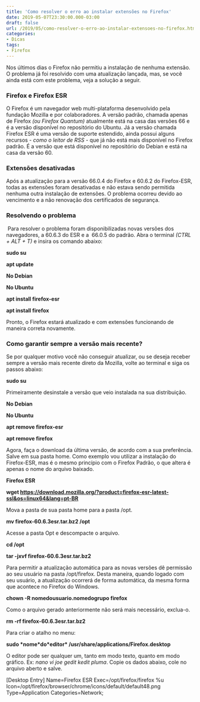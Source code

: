 ```yaml
---
title: 'Como resolver o erro ao instalar extensões no Firefox'
date: 2019-05-07T23:30:00.000-03:00
draft: false
url: /2019/05/como-resolver-o-erro-ao-instalar-extensoes-no-firefox.html
categories:
- Dicas
tags: 
- Firefox
---
```


Nos últimos dias o Firefox não permitiu a instalação de nenhuma extensão. O problema já foi resolvido com uma atualização lançada, mas, se você ainda está com este problema, veja a solução a seguir.



### Firefox e Firefox ESR

O Firefox é um navegador web multi-plataforma desenvolvido pela fundação Mozilla e por colaboradores. A versão padrão, chamada apenas de Firefox _(ou Firefox Quantum)_ atualmente está na casa das versões 66 e é a versão disponível no repositório do Ubuntu. Já a versão chamada Firefox ESR é uma versão de suporte estendido, ainda possui alguns recursos - _como o leitor de RSS_ \- que já não está mais disponível no Firefox padrão. É a versão que está disponível no repositório do Debian e está na casa da versão 60.

  

### Extensões desativadas

Após a atualização para a versão 66.0.4 do Firefox e 60.6.2 do Firefox-ESR, todas as extensões foram desativadas e não estava sendo permitida nenhuma outra instalação de extensões. O problema ocorreu devido ao vencimento e a não renovação dos certificados de segurança.

  

### Resolvendo o problema

 Para resolver o problema foram disponibilizadas novas versões dos navegadores, a 60.6.3 do ESR e a  66.0.5 do padrão. Abra o terminal _(CTRL + ALT + T)_ e insira os comando abaixo:

  

**sudo su**

**apt update**

**No Debian**

**No Ubuntu**

**apt install firefox-esr**

**apt install firefox**

Pronto, o Firefox estará atualizado e com extensões funcionando de maneira correta novamente.  
  

### Como garantir sempre a versão mais recente?

Se por qualquer motivo você não conseguir atualizar, ou se deseja receber sempre a versão mais recente direto da Mozilla, volte ao terminal e siga os passos abaixo:

  

**sudo su**

Primeiramente desinstale a versão que veio instalada na sua distribuição.  
  

**No Debian**

**No Ubuntu**

**apt remove firefox-esr**

**apt remove firefox**

Agora, faça o download da última versão, de acordo com a sua preferência. Salve em sua pasta home. Como exemplo vou utilizar a instalação do Firefox-ESR, mas é o mesmo princípio com o Firefox Padrão, o que altera é apenas o nome do arquivo baixado.  
  
**Firefox ESR**  
  

**wget https://download.mozilla.org/?product=firefox-esr-latest-ssl&os=linux64&lang=pt-BR**

Mova a pasta de sua pasta home para a pasta /opt.  
  

**mv firefox-60.6.3esr.tar.bz2 /opt**

Acesse a pasta Opt e descompacte o arquivo.  
  

**cd /opt**

**tar -jxvf firefox-60.6.3esr.tar.bz2**

Para permitir a atualização automática para as novas versões dê permissão ao seu usuário na pasta /opt/firefox. Desta maneira, quando logado com seu usuário, a atualização ocorrerá de forma automática, da mesma forma que acontece no Firefox do Windows.  
  

**chown -R nomedousuario.nomedogrupo firefox**

Como o arquivo gerado anteriormente não será mais necessário, exclua-o.  
  

**rm -rf firefox-60.6.3esr.tar.bz2**

Para criar o atalho no menu:  
  

**sudo \*nome\*do\*editor\* /usr/share/applications/Firefox.desktop**

O editor pode ser qualquer um, tanto em modo texto, quanto em modo gráfico. Ex: _nano vi joe gedit kedit pluma_. Copie os dados abaixo, cole no arquivo aberto e salve.  
  
\[Desktop Entry\] Name=Firefox ESR Exec=/opt/firefox/firefox %u Icon=/opt/firefox/browser/chrome/icons/default/default48.png Type=Application Categories=Network;
